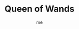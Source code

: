 ---
# basics
title     		 : "Queen of Wands"
token					 : 'wands-13'
card_type			 : '' # major, minor, court
layout				 : "tarot-card"
author    		 : 'me'
one_liner 		 : "Attention, attraction, unification, collaboration"
alt_names			 : ['Queen of Wands', 'Mother of Feathers']
images				 : ['/assets/images/tarot/rws/rw-wands-13.jpg']
keywords			 : ['attention', 'attraction', 'unification', 'collaboration']
url						 : 'tarot/cards/wands-13'
aliases				 : ['wands-queen']

# password: 'foolish journey'
dropbox				 : ''

personality    : "The Queen of Wands can represent anyone who wants to convince others (Queen) to pursue a common goal (Wands), especially in academic, romantic, and professional areas of life. The Queen may also represent the tendency to be more manipulative than direct or the need to capture the attention of others."

meaning_light  : "Paying close attention. Helping others focus on the issue at hand. Getting everyone to work together. Identifying common ground. Bringing people together, despite their differences. Using reverse psychology."

meaning_shadow : "Being distracted, or using your charms or skills to distract others from the goal. Calling attention to yourself with negative or unhealthy behaviors. Disrupting group activities as a means of feeding your own ego."

# more detail
correspondence_element 			: "Water"
correspondence_affirmation 	: "I use my influence to promote unity."
correspondence_story 				: "The main character must persuade others to follow his or her lead."

advice_relationships 	 : "Pull together a group of friends and organize a group date. If in an argument, make a special effort to see all sides. Refrain from thinking the issue at hand is “all about you.” Understand the motives of everyone involved, then go for common ground."

advice_work 					 : "Progress is complicated by a lack of attention to details. Start from square one. Ask everyone involved to give a stamp of approval to the parts of a project they control. Get more people involved, and more people will be invested in the success of your project."

advice_spirituality 	 : "A quiet mind is a sign of a focused spirit. When you’re feeling distracted, your spirit is pulled in every direction; when you’re focused, your energies flow naturally toward success. Take a deep breath, close your door, and invest a few minutes in calming yourself and your soul."

advice_personal_growth : "When you give someone your full and undivided attention, you give a rare and amazing gift. If you cultivate an ability to truly listen and respond, others will identify you as an intelligent, sensitive person they can trust with matters of real importance."

advice_fortune_telling : "This card represents a woman with an attractive, appealing personality, likely born between March 11th and April 20th, who wants to charm you into doing things her way."

questions	: ['Are the sunflowers devoting exclusive attention to the Sun, or does its light and warmth merely distract them from the world around them?', 'How attentive are you to what is really happening?', 'How might you draw people’s attention to what you all have in common?', 'To what extent are you able to convince people to do what you want them to do?']

# referenced in the symbols.toml data file
symbols	  : ['queen', 'wands', 'black-cat', 'sunflower']

# metadata
suppress_topnav : true
related_cards 	: []

---